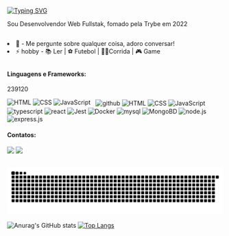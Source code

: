 [![Typing SVG](https://readme-typing-svg.demolab.com?font=Fira+Code&weight=500&size=26&pause=1000&color=C0FF25&random=false&width=600&separator=%3C&lines=%22Ol%C3%A1%2Ceu+sou+Walace+Nascimento+%3CDesenvolvedor+Web+Fullstack%F0%9F%98%8A%22)](https://git.io/typing-svg)

Sou Desenvolvendor Web Fullstak, fomado pela Trybe em 2022

##

</div>
  <div align="left" style="display: inline_block">
    <!-- <li> 🎓 - Estou estundando desenvolvimento Web Full Stack na <a href="https://betrybe.com">Trybe</a>.</li> -->
    <li> 💬 - Me pergunte sobre qualquer coisa, adoro conversar!</li>
    <li> ⚡ hobby - 📚 Ler | ⚽ Futebol | 🏃🏿Corrida | 🎮 Game </li>
  </div>
</div>

##

 #### Linguagens e Frameworks:   
<!--
para inserir o Stats
![Walace GitHub stats](https://github-readme-stats.vercel.app/api?username=walacenascimento&show_icons=true&theme=dracula)
 -->
 239120
<div style="display: inline_block">
  <img alt="HTML" src="https://img.shields.io/badge/HTML-239120?style=for-the-badge&logo=html5&logoColor=white"/>
  <img alt="CSS" src="https://img.shields.io/badge/CSS-239120?&style=for-the-badge&logo=css3&logoColor=white"/>
  <img alt="JavaScript" src="https://img.shields.io/badge/JavaScript-F7DF1E?style=for-the-badge&logo=javascript&logoColor=black"/>
  <img alt="" src=""/>
  <img alt="" src=""/>
   
  <img alt="github" src="https://cdn.jsdelivr.net/gh/devicons/devicon/icons/github/github-original-wordmark.svg" width="40" height="40" align="center"/>
  <img alt="HTML" src="https://cdn.jsdelivr.net/gh/devicons/devicon/icons/html5/html5-plain-wordmark.svg" width="35" height="40" align="center">
  <img alt="CSS" src="https://cdn.jsdelivr.net/gh/devicons/devicon/icons/css3/css3-plain-wordmark.svg" width="35" height="40" align="center">
  <img alt="JavaScript" src="https://cdn.jsdelivr.net/gh/devicons/devicon/icons/javascript/javascript-original.svg" width="30" height="40" align="center">
  <img alt="typescript" src="https://cdn.jsdelivr.net/gh/devicons/devicon/icons/typescript/typescript-original.svg" width="35" height="40" align="center"/>
  <!-- Desenvolvimento Front-End -->
  <img alt="react" src="https://cdn.jsdelivr.net/gh/devicons/devicon/icons/react/react-original-wordmark.svg" width="40" height="40" align="center"/>
  <img alt="Jest" src="https://cdn.jsdelivr.net/gh/devicons/devicon/icons/jest/jest-plain.svg" width="35" height="40" align="center"/>
  <!--
  <img alt="Redux" src="https://cdn.jsdelivr.net/gh/devicons/devicon/icons/redux/redux-original.svg" width="35" height="40" align="center" />
  <img alt="Bootstrap" src="https://cdn.jsdelivr.net/gh/devicons/devicon/icons/bootstrap/bootstrap-original-wordmark.svg" width="35" height="40" align="center"/>
  -->
  <!-- Desenvolvimento Back-End -->
  <img alt="Docker" src="https://cdn.jsdelivr.net/gh/devicons/devicon/icons/docker/docker-plain-wordmark.svg" width="35" height="40" align="center">
  <!-- 
  <img alt="heroku" src="https://cdn.jsdelivr.net/gh/devicons/devicon/icons/heroku/heroku-plain-wordmark.svg" width="40" height="40" align="center"/>
  -->
  <img alt="mysql" src="https://cdn.jsdelivr.net/gh/devicons/devicon/icons/mysql/mysql-original-wordmark.svg" width="60" height="50" align="center">
  <img alt="MongoBD" src="https://cdn.jsdelivr.net/gh/devicons/devicon/icons/mongodb/mongodb-plain-wordmark.svg" width="45" height="40" align="center">
  <img alt="node.js" src="https://cdn.jsdelivr.net/gh/devicons/devicon/icons/nodejs/nodejs-original-wordmark.svg" width="60" height="60" align="center">
  <img alt="express.js" src="https://cdn.jsdelivr.net/gh/devicons/devicon/icons/express/express-original-wordmark.svg" width="60" height="60" align="center">
  <!-- <img alt="JWT" src="https://img.shields.io/badge/json%20web%20tokens-323330?style=for-the-badge&logo=json-web-tokens&logoColor=pink"> -->
  <!--
  <img alt="mocha.js" src="https://cdn.jsdelivr.net/gh/devicons/devicon/icons/mocha/mocha-plain.svg" width="40" height="40" align="center" />
  <img alt="chai.js" src="https://img.shields.io/badge/chai.js-323330?style=for-the-badge&logo=chai&logoColor=red" width="40" height="40" align="center"/>
  <img alt="sinon.js" src="https://img.shields.io/badge/sinon.js-323330?style=for-the-badge&logo=sinon" width="40" height="40" align="center"/>
  -->
  <!--
  <img alt="Slack" src="https://img.shields.io/badge/Slack-4A154B?style=for-the-badge&logo=slack&logoColor=white">
  <img alt="Notion" src="https://img.shields.io/badge/Notion-000000?style=for-the-badge&logo=notion&logoColor=white">
  <img alt="Discord" src="https://img.shields.io/badge/Discord-7289DA?style=for-the-badge&logo=discord&logoColor=white">
  <img alt="Zoom" src="https://img.shields.io/badge/Zoom-2D8CFF?style=for-the-badge&logo=zoom&logoColor=white">
  -->
  </div>


  
  #### Contatos:

 <div style="display: inline_block">
  <a href="https://linkedin.com/in/walace-nascimento-b53280245" target="_blank"><img src="https://img.shields.io/badge/-LinkedIn-%230077B5?style=for-the-badge&logo=linkedin&logoColor=white" target="_blank"></a>
  <a href="https://api.whatsapp.com/send?phone=5573999898281&text=" target="_blank">
  <img src="https://img.shields.io/badge/WhatsApp-25D366?style=for-the-badge&logo=whatsapp&logoColor=white" target="_blank"></a>
  <!--
   <a href="https://instagram.com/walacenascimento.una" target="_blank"><img src="https://img.shields.io/badge/-Instagram-%23E4405F?style=for-the-badge&logo=instagram&logoColor=white" target="_blank"></a>
    -->
</div>

##

    
  ##
  
<!--Cobrinha-->
![Snake animation](https://github.com/walacenascimento/walacenascimento/blob/output/github-contribution-grid-snake.svg)

<!-- STAR -->
![Anurag's GitHub stats](https://github-readme-stats.vercel.app/api?username=walacenascimento&show_icons=true&theme=merko)
[![Top Langs](https://github-readme-stats.vercel.app/api/top-langs/?username=walacenascimento&layout=compact)](https://github.com/walacenascimento/github-readme-stats)

